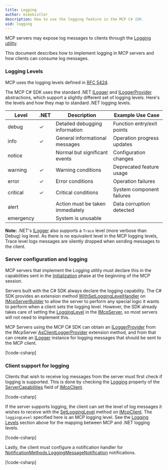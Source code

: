 ```yaml
---
title: Logging
author: mikekistler
description: How to use the logging feature in the MCP C# SDK.
uid: logging
---
```


MCP servers may expose log messages to clients through the [Logging utility].

[Logging utility]: https://modelcontextprotocol.io/specification/2025-06-18/server/utilities/logging

This document describes how to implement logging in MCP servers and how clients can consume log messages.

### Logging Levels

MCP uses the logging levels defined in [RFC 5424](https://tools.ietf.org/html/rfc5424).

The MCP C# SDK uses the standard .NET [ILogger] and [ILoggerProvider] abstractions, which support a slightly
different set of logging levels. Here's the levels and how they map to standard .NET logging levels.

| Level     | .NET | Description                       | Example Use Case             |
|-----------|------|-----------------------------------|------------------------------|
| debug     | ✓    | Detailed debugging information    | Function entry/exit points   |
| info      | ✓    | General informational messages    | Operation progress updates   |
| notice    |      | Normal but significant events     | Configuration changes        |
| warning   | ✓    | Warning conditions                | Deprecated feature usage     |
| error     | ✓    | Error conditions                  | Operation failures           |
| critical  | ✓    | Critical conditions               | System component failures    |
| alert     |      | Action must be taken immediately  | Data corruption detected     |
| emergency |      | System is unusable                |                              |

**Note:** .NET's [ILogger] also supports a `Trace` level (more verbose than Debug) log level.
As there is no equivalent level in the MCP logging levels, Trace level logs messages are silently
dropped when sending messages to the client.

[ILogger]: https://learn.microsoft.com/dotnet/api/microsoft.extensions.logging.ilogger
[ILoggerProvider]: https://learn.microsoft.com/dotnet/api/microsoft.extensions.logging.iloggerprovider

### Server configuration and logging

MCP servers that implement the Logging utility must declare this in the capabilities sent in the
[Initialization] phase at the beginning of the MCP session.

[Initialization]: https://modelcontextprotocol.io/specification/2025-06-18/basic/lifecycle#initialization

Servers built with the C# SDK always declare the logging capability. The C# SDK provides an extension method
[WithSetLoggingLevelHandler] on [IMcpServerBuilder] to allow the server to perform any special logic it wants to perform
when a client sets the logging level. However, the SDK already takes care of setting the [LoggingLevel]
in the [IMcpServer], so most servers will not need to implement this.

[IMcpServer]: https://modelcontextprotocol.github.io/csharp-sdk/api/ModelContextProtocol.Server.IMcpServer.html
[IMcpServerBuilder]: https://modelcontextprotocol.github.io/csharp-sdk/api/Microsoft.Extensions.DependencyInjection.IMcpServerBuilder.html
[WithSetLoggingLevelHandler]: https://modelcontextprotocol.github.io/csharp-sdk/api/Microsoft.Extensions.DependencyInjection.McpServerBuilderExtensions.html#Microsoft_Extensions_DependencyInjection_McpServerBuilderExtensions_WithSetLoggingLevelHandler_Microsoft_Extensions_DependencyInjection_IMcpServerBuilder_System_Func_ModelContextProtocol_Server_RequestContext_ModelContextProtocol_Protocol_SetLevelRequestParams__System_Threading_CancellationToken_System_Threading_Tasks_ValueTask_ModelContextProtocol_Protocol_EmptyResult___
[LoggingLevel]: https://modelcontextprotocol.github.io/csharp-sdk/api/ModelContextProtocol.Server.IMcpServer.html#ModelContextProtocol_Server_IMcpServer_LoggingLevel

MCP Servers using the MCP C# SDK can obtain an [ILoggerProvider] from the IMcpServer [AsClientLoggerProvider] extension method,
and from that can create an [ILogger] instance for logging messages that should be sent to the MCP client.

[!code-csharp[](samples/server/Tools/LoggingTools.cs?name=snippet_LoggingConfiguration)]

[ILoggerProvider]: https://learn.microsoft.com/dotnet/api/microsoft.extensions.logging.iloggerprovider
[AsClientLoggerProvider]: https://modelcontextprotocol.github.io/csharp-sdk/api/ModelContextProtocol.Server.McpServerExtensions.html#ModelContextProtocol_Server_McpServerExtensions_AsClientLoggerProvider_ModelContextProtocol_Server_IMcpServer_
[ILogger]: https://learn.microsoft.com/dotnet/api/microsoft.extensions.logging.ilogger

### Client support for logging

Clients that wish to receive log messages from the server must first check if logging is supported.
This is done by checking the [Logging] property of the [ServerCapabilities] field of [IMcpClient].

[IMcpClient]: https://modelcontextprotocol.github.io/csharp-sdk/api/ModelContextProtocol.Client.IMcpClient.html
[ServerCapabilities]: https://modelcontextprotocol.github.io/csharp-sdk/api/ModelContextProtocol.Client.IMcpClient.html#ModelContextProtocol_Client_IMcpClient_ServerCapabilities
[Logging]: https://modelcontextprotocol.github.io/csharp-sdk/api/ModelContextProtocol.Protocol.ServerCapabilities.html#ModelContextProtocol_Protocol_ServerCapabilities_Logging

[!code-csharp[](samples/client/Program.cs?name=snippet_LoggingCapabilities)]

If the server supports logging, the client can set the level of log messages it wishes to receive with
the [SetLoggingLevel] method on [IMcpClient]. The `loggingLevel` specified here is an MCP logging level.
See the [Logging Levels](#logging-levels) section above for the mapping between MCP and .NET logging levels.

[SetLoggingLevel]: https://modelcontextprotocol.github.io/csharp-sdk/api/ModelContextProtocol.Client.McpClientExtensions.html#ModelContextProtocol_Client_McpClientExtensions_SetLoggingLevel_ModelContextProtocol_Client_IMcpClient_Microsoft_Extensions_Logging_LogLevel_System_Threading_CancellationToken_

[!code-csharp[](samples/client/Program.cs?name=snippet_LoggingLevel)]

Lastly, the client must configure a notification handler for [NotificationMethods.LoggingMessageNotification] notifications.

[NotificationMethods.LoggingMessageNotification]: https://modelcontextprotocol.github.io/csharp-sdk/api/ModelContextProtocol.Protocol.NotificationMethods.html#ModelContextProtocol_Protocol_NotificationMethods_LoggingMessageNotification

[!code-csharp[](samples/client/Program.cs?name=snippet_LoggingHandler)]
